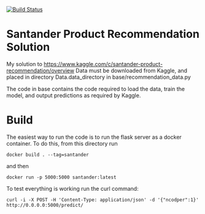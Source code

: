 [![Build Status](https://travis-ci.com/rshanker779/santander-product-recommendation.svg?branch=master)](https://travis-ci.com/rshanker779/santander-product-recommendation)

# Santander Product Recommendation Solution

My solution to https://www.kaggle.com/c/santander-product-recommendation/overview
Data must be downloaded from Kaggle, and placed in directory Data.data_directory in base/recommendation_data.py

The code in base contains the code required to load the data, train the model, and output predictions as required by Kaggle.


# Build
The easiest way to run the code is to run the flask server as a docker container.
To do this, from this directory run 
```
docker build . --tag=santander
```
and then 
```
docker run -p 5000:5000 santander:latest
```
To test everything is working run the curl command:
```            
curl -i -X POST -H 'Content-Type: application/json' -d '{"ncodper":1}' http://0.0.0.0:5000/predict/
```

